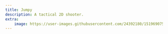 ```yaml
---
title: Jumpy
description: A tactical 2D shooter.
extra:
    image: https://user-images.githubusercontent.com/24392180/151969075-399e9fea-e2de-4340-96a4-0a0e5b79c281.gif
---
```

